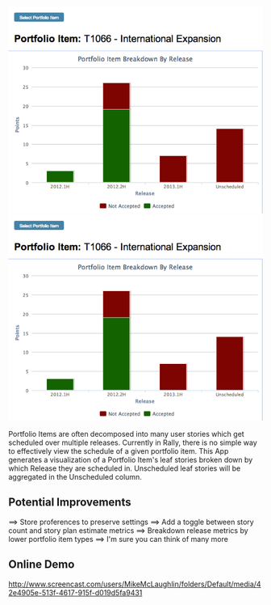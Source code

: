 ![alt text](https://github.com/RallyMike/PortfolioItemSummarizedByRelease/blob/master/portfolio_item_breakdown_by_release.png "Portfolio Item Breakdown by Release")
![Bilby Stampede](https://github.com/RallyMike/PortfolioItemSummarizedByRelease/blob/master/portfolio_item_breakdown_by_release.png)

Portfolio Items are often decomposed into many user stories which get scheduled over multiple releases.  Currently
in Rally, there is no simple way to effectively view the schedule of a given portfolio item.  This App generates a
visualization of a Portfolio Item's leaf stories broken down by which Release they are scheduled in.  Unscheduled
leaf stories will be aggregated in the Unscheduled column.

Potential Improvements
----------------------
==> Store proferences to preserve settings
==> Add a toggle between story count and story plan estimate metrics
==> Breakdown release metrics by lower portfolio item types
==> I'm sure you can think of many more

Online Demo
-----------
http://www.screencast.com/users/MikeMcLaughlin/folders/Default/media/42e4905e-513f-4617-915f-d019d5fa9431
